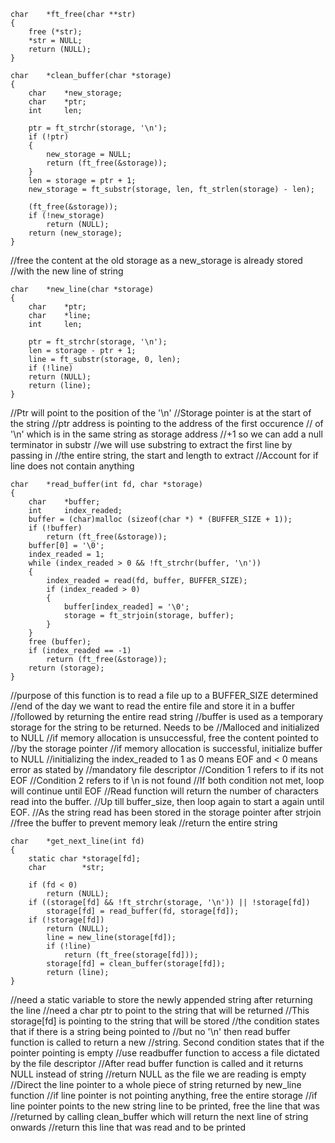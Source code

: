 
	char    *ft_free(char **str)
	{
	    free (*str);
	    *str = NULL;
	    return (NULL);
	}

	char    *clean_buffer(char *storage)
	{
	    char    *new_storage;
	    char    *ptr;
	    int     len;
	
	    ptr = ft_strchr(storage, '\n');
	    if (!ptr)
	    {
	        new_storage = NULL;
	        return (ft_free(&storage));
	    }
	    len = storage = ptr + 1;
	    new_storage = ft_substr(storage, len, ft_strlen(storage) - len);
	
	    (ft_free(&storage));
	    if (!new_storage)
	        return (NULL);
	    return (new_storage);
	}
 
//free the content at the old storage as a new_storage is already stored
//with the new line of string

	char    *new_line(char *storage)
	{
	    char    *ptr;
	    char    *line;
	    int     len;
	
	    ptr = ft_strchr(storage, '\n');
	    len = storage - ptr + 1;
	    line = ft_substr(storage, 0, len);
	    if (!line)
		return (NULL);
	    return (line);
	}
 
//Ptr will point to the position of the '\n'
//Storage pointer is at the start of the string
//ptr address is pointing to the address of the first occurence
// of '\n' which is in the same string as storage address
//+1 so we can add a null terminator in substr
//we will use substring to extract the first line by passing in
//the entire string, the start and length to extract
//Account for if line does not contain anything

	char    *read_buffer(int fd, char *storage)
	{
	    char    *buffer;
	    int     index_readed;
	    buffer = (char)malloc (sizeof(char *) * (BUFFER_SIZE + 1));
	    if (!buffer)
	        return (ft_free(&storage));
	    buffer[0] = '\0';
	    index_readed = 1;
	    while (index_readed > 0 && !ft_strchr(buffer, '\n'))
	    {
	        index_readed = read(fd, buffer, BUFFER_SIZE);
	        if (index_readed > 0)
	        {
	            buffer[index_readed] = '\0';
	            storage = ft_strjoin(storage, buffer);
	        }
	    }
	    free (buffer);
	    if (index_readed == -1)
	        return (ft_free(&storage));
	    return (storage);
	}

//purpose of this function is to read a file up to a BUFFER_SIZE determined
//end of the day we want to read the entire file and store it in a buffer
//followed by returning the entire read string 
//buffer is used as a temporary storage for the string to be returned. Needs to be
//Malloced and initialized to NULL
//if memory allocation is unsuccessful, free the content pointed to
//by the storage pointer
//if memory allocation is successful, initialize buffer to NULL
//initializing the index_readed to 1 as 0 means EOF and < 0 means error as stated by
//mandatory file descriptor
//Condition 1 refers to if its not EOF
//Condition 2 refers to if \n is not found
//If both condition not met, loop will continue until EOF
//Read function will return the number of characters read into the buffer.
//Up till buffer_size, then loop again to start a again until EOF.
//As the string read has been stored in the storage pointer after strjoin
//free the buffer to prevent memory leak
//return the entire string

	char	*get_next_line(int fd)
	{
		static char *storage[fd];
		char        *str;	
	
		if (fd < 0)
			return (NULL);
		if ((storage[fd] && !ft_strchr(storage, '\n')) || !storage[fd])
			storage[fd] = read_buffer(fd, storage[fd]);
		if (!storage[fd])
			return (NULL);
	    	line = new_line(storage[fd]);
	    	if (!line)
	        	return (ft_free(storage[fd]));
	    	storage[fd] = clean_buffer(storage[fd]);
	    	return (line);
	}

//need a static variable to store the newly appended string after returning the line
//need a char ptr to point to the string that will be returned
//This storage[fd] is pointing to the string that will be stored
//the condition states that if there is a string being pointed to
//but no '\n' then read buffer function is called to return a new
//string. Second condition states that if the pointer pointing is empty
//use readbuffer function to access a file dictated by the file descriptor
//After read buffer function is called and it returns NULL instead of string
//return NULL as the file we are reading is empty
//Direct the line pointer to a whole piece of string returned by new_line function
//if line pointer is not pointing anything, free the entire storage
//if line pointer points to the new string line to be printed, free the line that was
//returned by calling clean_buffer which will return the next line of string onwards
//return this line that was read and to be printed
